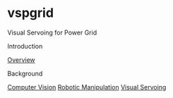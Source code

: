 # vspgrid
Visual Servoing for Power Grid

Introduction

  [Overview](https://github.com/garamizo/vspgrid/wiki)
  
Background

  [Computer Vision](https://github.com/garamizo/vspgrid/wiki/Computer-Vision)
  [Robotic Manipulation](https://github.com/garamizo/vspgrid/wiki/Robotic-Manipulators)
  [Visual Servoing](https://github.com/garamizo/vspgrid/wiki/Visual-Servoing)
